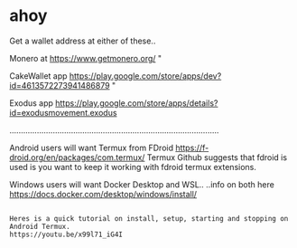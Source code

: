 # ahoy

Get a wallet address at either of these..

Monero at https://www.getmonero.org/ "

CakeWallet app https://play.google.com/store/apps/dev?id=4613572273941486879 "

Exodus app https://play.google.com/store/apps/details?id=exodusmovement.exodus

............................................................................................


Android users will want Termux from FDroid https://f-droid.org/en/packages/com.termux/
Termux Github suggests that fdroid is used is you want to keep it working with fdroid termux extensions.


Windows users will want Docker Desktop and WSL..
..info on both here https://docs.docker.com/desktop/windows/install/

~~~~~~~~~~~~~~~~~~~~~~~~~~~~~~~~~~~~~~~~~~~~~~~~~~~~~~~~~~~~~~~~~~~~~~~~~~~~~~~~~~~~~~~~~~~~

Heres is a quick tutorial on install, setup, starting and stopping on Android Termux.
https://youtu.be/x99l71_iG4I
